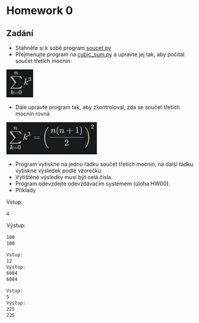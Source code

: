 # Homework 0

## Zadání

- Stáhněte si k sobě program [soucet.py](files/soucet.py)
- Přejmenujte program na [cubic_sum.py](cubic_sum.py) a upravte jej tak, aby počítal součet třetích mocnin

![image info](imgs/img_1.png)
- Dále upravte program tak, aby zkontroloval, zda se součet třetích mocnin rovná

![image info](imgs/img_2.png)
- Program vytiskne na jednu řádku součet třetích mocnin, na další řádku vytiskne výsledek podle vzorečku
- Vytištěné výsledky musí být celá čísla.
- Program odevzdejte odevzdávacím systémem (úloha HW00).
- Příklady

Vstup:

```
4
```

Výstup:

```
100
100
```

```
Vstup:
12
Výstup:
6084
6084
```

```
Vstup:
5
Výstup:
225
225
```

